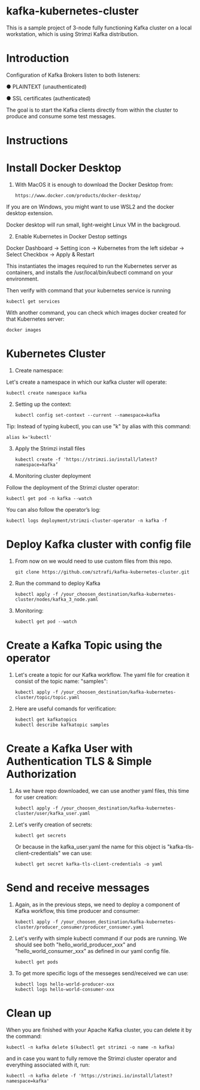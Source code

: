 # kafka-kubernetes-cluster
This is a sample project of 3-node fully functioning Kafka cluster on a local workstation, which is using Strimzi Kafka distribution.

# Introduction

Configuration of Kafka Brokers listen to both listeners:

● PLAINTEXT (unauthenticated)

● SSL certificates (authenticated)

The goal is to start the Kafka clients directly from within the cluster to produce and consume some test messages.


# Instructions

# Install Docker Desktop

1. With MacOS it is enough to download the Docker Desktop from:

   ```
   https://www.docker.com/products/docker-desktop/
   ```

If you are on Windows, you might want to use WSL2 and the docker desktop extension.

Docker desktop will run small, light-weight Linux VM in the backgroud.

2. Enable Kubernetes in Docker Destop settings

Docker Dashboard -> Setting icon -> Kubernetes from the left sidebar -> Select Checkbox -> Apply & Restart

This instantiates the images required to run the Kubernetes server as containers, and installs the /usr/local/bin/kubectl command on your environment.

Then verify with command that your kubernetes service is running

   ```
   kubectl get services
   ```

With another command, you can check which images docker created for that Kubernetes server:

   ```
   docker images
   ```

# Kubernetes Cluster

1. Create namespace:

Let's create a namespace in which our kafka cluster will operate:

   ```
   kubectl create namespace kafka
   ```
2. Setting up the context:

   ```
   kubectl config set-context --current --namespace=kafka
   ```

Tip:
Instead of typing kubectl, you can use "k" by alias with this command:

   ```
   alias k='kubectl' 
   ```

3. Apply the Strimzi install files


   ```
   kubectl create -f 'https://strimzi.io/install/latest?namespace=kafka’
   ```

4. Monitoring cluster deployment

Follow the deployment of the Strimzi cluster operator:


   ```
   kubectl get pod -n kafka --watch
   ```

You can also follow the operator’s log:


   ```
   kubectl logs deployment/strimzi-cluster-operator -n kafka -f
   ```

# Deploy Kafka cluster with config file

1. From now on we would need to use custom files from this repo. 


   ```
   git clone https://github.com/sztrafi/kafka-kubernetes-cluster.git
   ```

2. Run the command to deploy Kafka 

   ```
   kubectl apply -f /your_choosen_destination/kafka-kubernetes-cluster/nodes/kafka_3_node.yaml
   ```

3. Monitoring:

   ```
   kubectl get pod --watch
   ```

# Create a Kafka Topic using the operator

1. Let's create a topic for our Kafka workflow. The yaml file for creation it consist of the topic name: "samples":

   ```
   kubectl apply -f /your_choosen_destination/kafka-kubernetes-cluster/topic/topic.yaml 
   ```
2. Here are useful comands for verification:

   ```
   kubectl get kafkatopics
   kubectl describe kafkatopic samples
   ```

# Create a Kafka User with Authentication TLS & Simple Authorization

1. As we have repo downloaded, we can use another yaml files, this time for user creation:

   ```
   kubectl apply -f /your_choosen_destination/kafka-kubernetes-cluster/user/kafka_user.yaml
   ```

2. Let's verify creation of secrets:

   ```
   kubectl get secrets
   ```

   Or because in the kafka_user.yaml the name for this object is "kafka-tls-client-credentials" we can use:

   ```
   kubectl get secret kafka-tls-client-credentials -o yaml
   ```

# Send and receive messages

1. Again, as in the previous steps, we need to deploy a component of Kafka workflow, this time producer and consumer:

   ```
   kubectl apply -f /your_choosen_destination/kafka-kubernetes-cluster/producer_consumer/producer_consumer.yaml
   ```

2. Let's verify with simple kubectl command if our pods are running.
   We should see both "hello_world_producer_xxx" and "hello_world_consumer_xxx" as defined in our yaml config file.

   ```
   kubectl get pods
   ```

3. To get more specific logs of the messeges send/received we can use:

   ```
   kubectl logs hello-world-producer-xxx
   kubectl logs hello-world-consumer-xxx
   ```

# Clean up 

When you are finished with your Apache Kafka cluster, you can delete it by the command:

   ```
   kubectl -n kafka delete $(kubectl get strimzi -o name -n kafka)
   ```

and in case you want to fully remove the Strimzi cluster operator and everything associated with it, run:

   ```
   kubectl -n kafka delete -f 'https://strimzi.io/install/latest?namespace=kafka'
   ```


